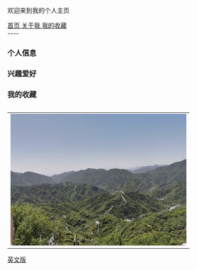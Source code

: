 欢迎来到我的个人主页


<html>
	<head>
		<meta charset="UTF-8">
		<title>导航栏</title>
	</head>
	<body>
		<nav>
			<a href="/index.html">首页 </a>
			<a href="/index.html">关于我 </a>
			<a href="/MyFavorites.html">我的收藏 </a>
		</nav>
	</body>
</html>
----



### 个人信息

### 兴趣爱好

### 我的收藏

<table border="0">
<table border="0">
  <tr>
    <td width="100%">
      <img src="/image/changcheng.jpg" width="100%">
    </td>
  </tr>
</table>

<a href="/index-en.html">英文版</a>

